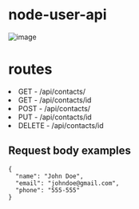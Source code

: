 # node-user-api
![image](https://github.com/vinicodex/node-user-api/assets/109253692/ca37405a-4f7d-4fab-9705-f54d24ecf7f4)

# routes

<li>GET - /api/contacts/ </li>
<li>GET - /api/contacts/id </li>
<li>POST - /api/contacts/ </li>
<li>PUT - /api/contacts/id </li>
<li>DELETE - /api/contacts/id </li>

## Request body examples

```
{
  "name": "John Doe",
  "email": "johndoe@gmail.com",
  "phone": "555-555"
}
```

